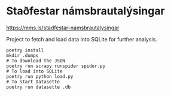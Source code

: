 # Staðfestar námsbrautalýsingar

https://mms.is/stadfestar-namsbrautalysingar

Project to fetch and load data into SQLite for further analysis.

```
poetry install
mkdir .dumps
# To download the JSON
poetry run scrapy runspider spider.py
# To load into SQLite
poetry run python load.py
# To start Datasette
poetry run datasette .db
```

